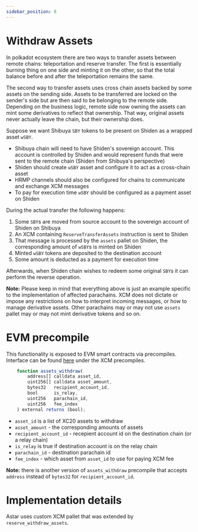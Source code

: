 ```yaml
---
sidebar_position: 8
---
```


# Withdraw Assets

In polkadot ecosystem there are two ways to transfer assets between remote chains: teleportation and reserve transfer. The first is essentially burning thing on one side and minting it on the other, so that the total balance before and after the teleportation remains the same.

The second way to transfer assets uses cross chain assets backed by some assets on the sending side. Assets to be transferred are locked on the sender's side but are then said to be belonging to the remote side. Depending on the business logic, remote side now owning the assets can mint some derivatives to reflect that ownership. That way, original assets never actually leave the chain, but their ownership does.

Suppose we want Shibuya `SBY` tokens to be present on Shiden as a wrapped asset `wSBY`.

- Shibuya chain will need to have Shiden's sovereign account. This account is controlled by Shiden and would represent funds that were sent to the remote chain (Shiden from Shibuya's perspective)
- Shiden should create `wSBY` asset and configure it to act as a cross-chain asset
- HRMP channels should also be configured for chains to communicate and exchange XCM messages
- To pay for execution time `wSBY` should be configured as a payment asset on Shiden

During the actual transfer the following happens:
1. Some `SBY`s are moved from source account to the sovereign account of Shiden on Shibuya
2. An XCM containing `ReserveTransferAssets` instruction is sent to Shiden
3. That message is processed by the `assets` pallet on Shiden, the corresponding amount of `wSBY`s is minted on Shiden
4. Minted `wSBY` tokens are deposited to the destination account
5. Some amount is deducted as a payment for execution time

Afterwards, when Shiden chain wishes to redeem some original `SBY`s it can perform the reverse operation.

**Note:** Please keep in mind that everything above is just an example specific to the implementation of affected parachains. XCM does not dictate or impose any restrictions on how to interpret incoming messages, or how to manage derivative assets. Other parachains may or may not use `assets` pallet may or may not mint derivative tokens and so on.

# EVM precompile

This functionality is exposed to EVM smart contracts via precompiles. Interface can be found [here](https://github.com/AstarNetwork/astar-frame) under the XCM precompiles.

```js
    function assets_withdraw(
        address[] calldata asset_id,
        uint256[] calldata asset_amount,
        bytes32   recipient_account_id,
        bool      is_relay,
        uint256   parachain_id,
        uint256   fee_index
    ) external returns (bool);
```

- `asset_id` is a list of XC20 assets to withdraw
- `asset_amount` - the corresponding amounts of assets
- `recipient_account_id` - recepient account id on the destination chain (or a relay chain)
- `is_relay` is true if destination account is on the relay chain
- `parachain_id` - destination parachain id
- `fee_index` - which asset from `asset_id` to use for paying XCM fee

**Note:** there is another version of `assets_withdraw` precompile that accepts `address` instead of `bytes32` for `recipient_account_id`.

# Implementation details

Astar uses custom XCM pallet that was extended by `reserve_withdraw_assets`.
